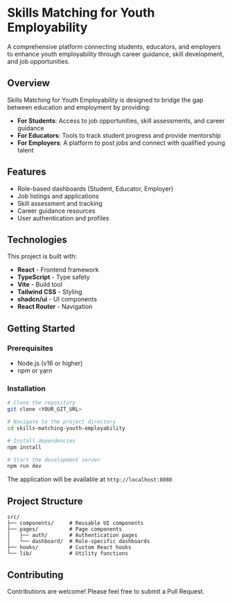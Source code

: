 # Skills Matching for Youth Employability

A comprehensive platform connecting students, educators, and employers to enhance youth employability through career guidance, skill development, and job opportunities.

## Overview

Skills Matching for Youth Employability is designed to bridge the gap between education and employment by providing:

- **For Students**: Access to job opportunities, skill assessments, and career guidance
- **For Educators**: Tools to track student progress and provide mentorship
- **For Employers**: A platform to post jobs and connect with qualified young talent

## Features

- Role-based dashboards (Student, Educator, Employer)
- Job listings and applications
- Skill assessment and tracking
- Career guidance resources
- User authentication and profiles

## Technologies

This project is built with:

- **React** - Frontend framework
- **TypeScript** - Type safety
- **Vite** - Build tool
- **Tailwind CSS** - Styling
- **shadcn/ui** - UI components
- **React Router** - Navigation

## Getting Started

### Prerequisites

- Node.js (v16 or higher)
- npm or yarn

### Installation

```sh
# Clone the repository
git clone <YOUR_GIT_URL>

# Navigate to the project directory
cd skills-matching-youth-employability

# Install dependencies
npm install

# Start the development server
npm run dev
```

The application will be available at `http://localhost:8080`

## Project Structure

```
src/
├── components/     # Reusable UI components
├── pages/          # Page components
│   ├── auth/       # Authentication pages
│   └── dashboard/  # Role-specific dashboards
├── hooks/          # Custom React hooks
└── lib/            # Utility functions
```

## Contributing

Contributions are welcome! Please feel free to submit a Pull Request.
